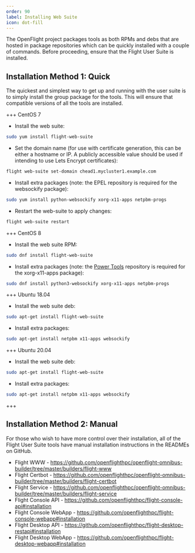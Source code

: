 ```yaml
---
order: 90
label: Installing Web Suite
icon: dot-fill
---
```


The OpenFlight project packages tools as both RPMs and debs that are hosted in package repositories which can be
quickly installed with a couple of commands.
Before proceeding, ensure that the Flight User Suite is installed.

## Installation Method 1: Quick
The quickest and simplest way to get up and running with the user suite is to simply install the group package for the
tools. This will ensure that compatible versions of all the tools are installed.




+++ CentOS 7
- Install the web suite:
```bash
sudo yum install flight-web-suite
```
- Set the domain name (for use with certificate generation, this can be either a hostname or IP. A publicly accessible value should be used if intending to use Lets Encrypt certificates):
```bash
flight web-suite set-domain chead1.mycluster1.example.com
```
- Install extra packages (note: the EPEL repository is required for the websockify package):
```bash
sudo yum install python-websockify xorg-x11-apps netpbm-progs
```
- Restart the web-suite to apply changes:
```bash
flight web-suite restart
```

+++ CentOS 8
- Install the web suite RPM:
```bash
sudo dnf install flight-web-suite
```
- Install extra packages (note: the [Power Tools](http://localhost:5000/hpc_environment_usage/flight_overview/installing_flight_user_suite/adding_the_openflight_package/#centos-8) repository is required for the xorg-x11-apps package):
```bash
sudo dnf install python3-websockify xorg-x11-apps netpbm-progs
```
+++ Ubuntu 18.04

- Install the web suite deb:
```bash
sudo apt-get install flight-web-suite
```
- Install extra packages:
```bash
sudo apt-get install netpbm x11-apps websockify
```

+++ Ubuntu 20.04

- Install the web suite deb:
```bash
sudo apt-get install flight-web-suite
```
- Install extra packages:
```bash
sudo apt-get install netpbm x11-apps websockify
```

+++



## Installation Method 2: Manual

For those who wish to have more control over their installation, all of the Flight User Suite tools have manual installation instructions in the READMEs on GitHub.
- Flight WWW - https://github.com/openflighthpc/openflight-omnibus-builder/tree/master/builders/flight-www
- Flight Certbot - https://github.com/openflighthpc/openflight-omnibus-builder/tree/master/builders/flight-certbot
- Flight Service - https://github.com/openflighthpc/openflight-omnibus-builder/tree/master/builders/flight-service
- Flight Console API - https://github.com/openflighthpc/flight-console-api#installation
- Flight Console WebApp - https://github.com/openflighthpc/flight-console-webapp#installation
- Flight Desktop API - https://github.com/openflighthpc/flight-desktop-restapi#installation
- Flight Desktop WebApp - https://github.com/openflighthpc/flight-desktop-webapp#installation

